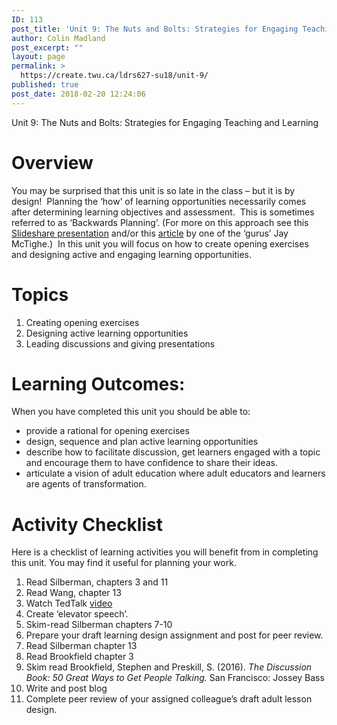 ```yaml
---
ID: 113
post_title: 'Unit 9: The Nuts and Bolts: Strategies for Engaging Teaching and Learning'
author: Colin Madland
post_excerpt: ""
layout: page
permalink: >
  https://create.twu.ca/ldrs627-su18/unit-9/
published: true
post_date: 2018-02-20 12:24:06
---
```

Unit 9: The Nuts and Bolts: Strategies for Engaging Teaching and Learning

<h1>Overview</h1>

You may be surprised that this unit is so late in the class – but it is by design!  Planning the ‘how’ of learning opportunities necessarily comes after determining learning objectives and assessment.  This is sometimes referred to as ‘Backwards Planning’. (For more on this approach see this <a href="https://www.slideshare.net/edvainker/backwards-planning">Slideshare presentation</a> and/or this <a href="https://www.ascd.org/ASCD/pdf/books/mctighe2004_intro.pdf">article</a> by one of the ‘gurus’ Jay McTighe.)  In this unit you will focus on how to create opening exercises and designing active and engaging learning opportunities.

<h1>Topics</h1>

<ol>
    <li>Creating opening exercises</li>
    <li>Designing active learning opportunities</li>
    <li>Leading discussions and giving presentations</li>
</ol>

<h1>Learning Outcomes:</h1>

When you have completed this unit you should be able to:

<ul>
    <li>provide a rational for opening exercises</li>
    <li>design, sequence and plan active learning opportunities</li>
    <li>describe how to facilitate discussion, get learners engaged with a topic and encourage them to have confidence to share their ideas.</li>
    <li>articulate a vision of adult education where adult educators and learners are agents of transformation.</li>
</ul>

<h1>Activity Checklist</h1>

Here is a checklist of learning activities you will benefit from in completing this unit. You may find it useful for planning your work.

<ol>
    <li>Read Silberman, chapters 3 and 11</li>
    <li>Read Wang, chapter 13</li>
    <li>Watch TedTalk <a href="https://www.youtube.com/watch?v=Xlg8zdSVjgg&amp;feature=youtu.be">video</a></li>
    <li>Create ‘elevator speech’.</li>
    <li>Skim-read Silberman chapters 7-10</li>
    <li>Prepare your draft learning design assignment and post for peer review.</li>
    <li>Read Silberman chapter 13</li>
    <li>Read Brookfield chapter 3</li>
    <li>Skim read Brookfield, Stephen and Preskill, S. (2016). <em>The Discussion Book: 50 Great Ways to Get People Talking.</em> San Francisco: Jossey Bass</li>
    <li>Write and post blog</li>
    <li>Complete peer review of your assigned colleague’s draft adult lesson design.</li>
</ol>

&nbsp;

&nbsp;